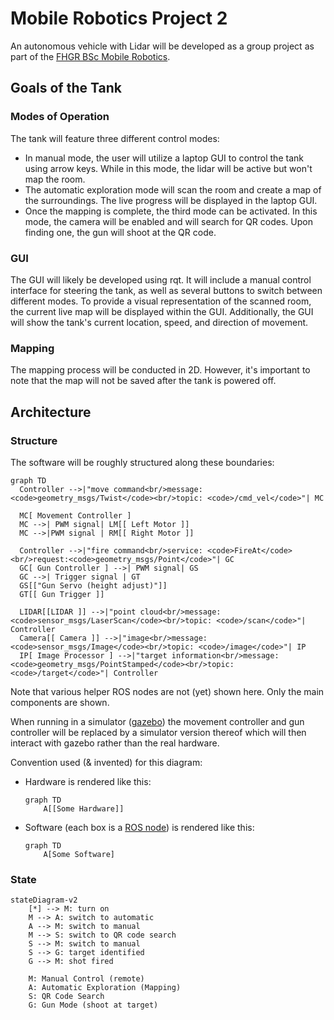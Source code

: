 # Mobile Robotics Project 2

An autonomous vehicle with Lidar will be developed as a group project as part of
the [FHGR BSc Mobile Robotics](https://fhgr.ch/mr).

## Goals of the Tank

### Modes of Operation

The tank will feature three different control modes:

* In manual mode, the user will utilize a laptop GUI to control the tank using arrow keys. While in this mode, the lidar
  will be active but won't map the room.
* The automatic exploration mode will scan the room and create a map of the surroundings. The live progress will be
  displayed in the laptop GUI.
* Once the mapping is complete, the third mode can be activated. In this mode, the camera will be enabled and will
  search for QR codes. Upon finding one, the gun will shoot at the QR code.

### GUI

The GUI will likely be developed using rqt. It will include a manual control interface for steering the tank, as well as
several buttons to switch between different modes. To provide a visual representation of the scanned room, the current
live map will be displayed within the GUI. Additionally, the GUI will show the tank's current location, speed, and
direction of movement.

### Mapping

The mapping process will be conducted in 2D. However, it's important to note that the map will not be saved after the
tank is powered off.

## Architecture

### Structure

The software will be roughly structured along these boundaries:

```mermaid
graph TD
  Controller -->|"move command<br/>message: <code>geometry_msgs/Twist</code><br/>topic: <code>/cmd_vel</code>"| MC

  MC[ Movement Controller ]
  MC -->| PWM signal| LM[[ Left Motor ]]
  MC -->|PWM signal | RM[[ Right Motor ]]

  Controller -->|"fire command<br/>service: <code>FireAt</code><br/>request:<code>geometry_msgs/Point</code>"| GC
  GC[ Gun Controller ] -->| PWM signal| GS
  GC -->| Trigger signal | GT
  GS[["Gun Servo (height adjust)"]]
  GT[[ Gun Trigger ]]

  LIDAR[[LIDAR ]] -->|"point cloud<br/>message: <code>sensor_msgs/LaserScan</code><br/>topic: <code>/scan</code>"| Controller
  Camera[[ Camera ]] -->|"image<br/>message: <code>sensor_msgs/Image</code><br/>topic: <code>/image</code>"| IP
  IP[ Image Processor ] -->|"target information<br/>message: <code>geometry_msgs/PointStamped</code><br/>topic: <code>/target</code>"| Controller
```

Note that various helper ROS nodes are not (yet) shown here. Only the main components are shown.

When running in a simulator ([gazebo](https://gazebosim.org/)) the movement controller and gun controller will be
replaced
by a simulator version thereof which will then interact with gazebo rather than the real hardware.

Convention used (& invented) for this diagram:

* Hardware is rendered like this:
  ```mermaid
  graph TD
      A[[Some Hardware]]
  ```
* Software (each box is a [ROS node](https://wiki.ros.org/Nodes)) is rendered like this:
  ```mermaid
  graph TD
      A[Some Software]
  ```

### State

```mermaid
stateDiagram-v2
    [*] --> M: turn on
    M --> A: switch to automatic
    A --> M: switch to manual
    M --> S: switch to QR code search
    S --> M: switch to manual
    S --> G: target identified
    G --> M: shot fired

    M: Manual Control (remote)
    A: Automatic Exploration (Mapping)
    S: QR Code Search
    G: Gun Mode (shoot at target)
```
